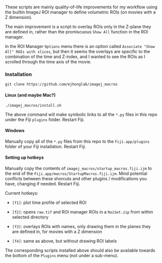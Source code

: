 
These scripts are mainly quality-of-life improvements for my workflow using the builtin
ImageJ ROI manager to define volumetric ROIs (on movies with a Z dimension).

The main improvement is a script to overlay ROIs only in the Z-plane they are defined
in, rather than the promiscuous `Show All` function in the ROI manager.

In the ROI Manager `Options` menu there is an option called `Associate "Show All" ROIs
with slices`, but then it seems the overlays are specific to the combination of the time
and Z-index, and I wanted to see the ROIs as I scrolled through the time axis of the
movie.


### Installation

```
git clone https://github.com/ejhonglab/imagej_macros
```

#### Linux (and maybe Mac?)

```
./imagej_macros/install.sh
```

The above command will make symbolic links to all the `*.py` files in this repo under
the Fiji `plugins` folder. Restart Fiji.


#### Windows

Manually copy all of the `*.py` files from this repo to the `Fiji.app/plugins` folder of
your Fiji installation. Restart Fiji.


#### Setting up hotkeys

Manually copy the contents of `imagej_macros/startup_macros.fiji.ijm` to the end of the
`Fiji.app/macros/StartupMacros.fiji.ijm`. Mind potential conflicts between these
shorcuts and other plugins / modifications you have, changing if needed. Restart Fiji.

Current hotkeys:
- `[f1]`: plot time profile of selected ROI

- `[f2]`: opens `raw.tif` and ROI manager ROIs in a `RoiSet.zip` from within selected directory

- `[f3]`: overlays ROIs with names, only drawing them in the planes they are defined in,
  for movies with a Z dimension

- `[f4]`: same as above, but without drawing ROI labels

The corresponding scripts installed above should also be available towards the bottom of
the `Plugins` menu (not under a sub-menu).

